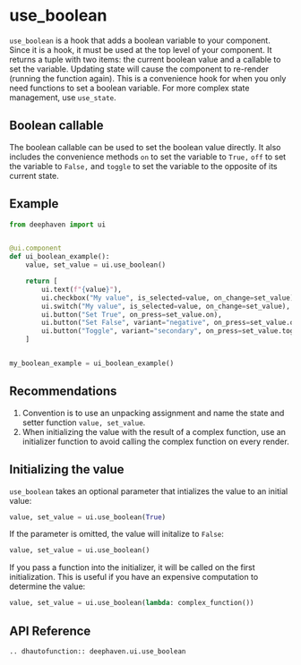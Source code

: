 # use_boolean

`use_boolean` is a hook that adds a boolean variable to your component. Since it is a hook, it must be used at the top level of your component. It returns a tuple with two items: the current boolean value and a callable to set the variable. Updating state will cause the component to re-render (running the function again). This is a convenience hook for when you only need functions to set a boolean variable. For more complex state management, use `use_state`.

## Boolean callable

The boolean callable can be used to set the boolean value directly. It also includes the convenience methods `on` to set the variable to `True,` `off` to set the variable to `False,` and `toggle` to set the variable to the opposite of its current state.

## Example

```python
from deephaven import ui


@ui.component
def ui_boolean_example():
    value, set_value = ui.use_boolean()

    return [
        ui.text(f"{value}"),
        ui.checkbox("My value", is_selected=value, on_change=set_value),
        ui.switch("My value", is_selected=value, on_change=set_value),
        ui.button("Set True", on_press=set_value.on),
        ui.button("Set False", variant="negative", on_press=set_value.off),
        ui.button("Toggle", variant="secondary", on_press=set_value.toggle),
    ]


my_boolean_example = ui_boolean_example()
```

## Recommendations

1. Convention is to use an unpacking assignment and name the state and setter function `value, set_value`.
2. When initializing the value with the result of a complex function, use an initializer function to avoid calling the complex function on every render.

## Initializing the value

`use_boolean` takes an optional parameter that intializes the value to an initial value:

```python skip-test
value, set_value = ui.use_boolean(True)
```

If the parameter is omitted, the value will initalize to `False`:

```python skip-test
value, set_value = ui.use_boolean()
```

If you pass a function into the initializer, it will be called on the first initialization. This is useful if you have an expensive computation to determine the value:

```python skip-test
value, set_value = ui.use_boolean(lambda: complex_function())
```

## API Reference

```{eval-rst}
.. dhautofunction:: deephaven.ui.use_boolean
```
